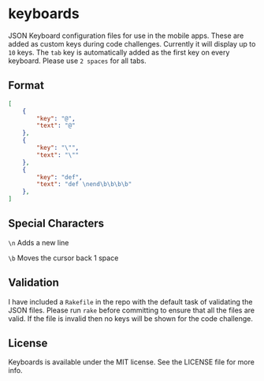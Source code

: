 keyboards
=========

JSON Keyboard configuration files for use in the mobile apps. These are added as custom keys during code challenges. Currently it will display up to `10` keys. The `tab` key is automatically added as the first key on every keyboard. Please use `2 spaces` for all tabs.


## Format

```json
[
    {
    	"key": "@",
    	"text": "@"
    }, 
    {
    	"key": "\"",
    	"text": "\""
    },
    {
    	"key": "def",
    	"text": "def \nend\b\b\b\b"
    },
]
``` 
    
## Special Characters

`\n` Adds a new line

`\b` Moves the cursor back 1 space

## Validation

I have included a `Rakefile` in the repo with the default task of validating the JSON files. Please run `rake` before committing to ensure that all the files are valid. If the file is invalid then no keys will be shown for the code challenge.

## License

Keyboards is available under the MIT license. See the LICENSE file for more info.

